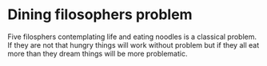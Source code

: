 # Dining filosophers problem

Five filosphers contemplating life and eating noodles is a classical problem. If they are not that hungry things will work without problem but if they all eat more than they dream things will be more problematic. 